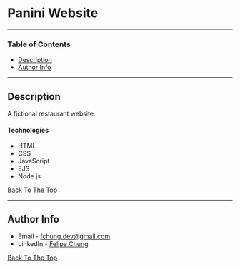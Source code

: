 # Panini Website

---

### Table of Contents

- [Description](#description)
- [Author Info](#author-info)

---

## Description

A fictional restaurant website.

#### Technologies

- HTML
- CSS
- JavaScript
- EJS
- Node.js

[Back To The Top](#panini-website)

---

## Author Info

- Email - [fchung.dev@gmail.com](fchung.dev@gmail.com)
- LinkedIn - [Felipe Chung](https://www.linkedin.com/in/felipe-chung-806635138/)

[Back To The Top](#panini-website-website)
